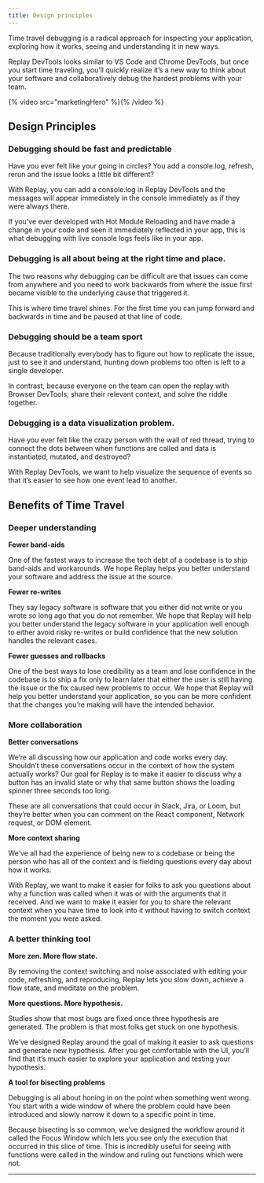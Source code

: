 ```yaml
---
title: Design principles
---
```


Time travel debugging is a radical approach for inspecting your application, exploring how it works, seeing and understanding it in new ways.

Replay DevTools looks similar to VS Code and Chrome DevTools, but once you start time traveling, you’ll quickly realize it’s a new way to think about your software and collaboratively debug the hardest problems with your team.

{% video src="marketingHero" %}{% /video %}

## Design Principles

### Debugging should be fast and predictable

Have you ever felt like your going in circles? You add a console.log, refresh, rerun and the issue looks a little bit different?

With Replay, you can add a console.log in Replay DevTools and the messages will appear immediately in the console immediately as if they were always there.

If you’ve ever developed with Hot Module Reloading and have made a change in your code and seen it immediately reflected in your app, this is what debugging with live console logs feels like in your app.

### Debugging is all about being at the right time and place.

The two reasons why debugging can be difficult are that issues can come from anywhere and you need to work backwards from where the issue first became visible to the underlying cause that triggered it.

This is where time travel shines. For the first time you can jump forward and backwards in time and be paused at that line of code.

### Debugging should be a team sport

Because traditionally everybody has to figure out how to replicate the issue, just to see it and understand, hunting down problems too often is left to a single developer.

In contrast, because everyone on the team can open the replay with Browser DevTools, share their relevant context, and solve the riddle together.

### Debugging is a data visualization problem.

Have you ever felt like the crazy person with the wall of red thread, trying to connect the dots between when functions are called and data is instantiated, mutated, and destroyed?

With Replay DevTools, we want to help visualize the sequence of events so that it’s easier to see how one event lead to another.

## Benefits of Time Travel

### Deeper understanding

**Fewer band-aids**

One of the fastest ways to increase the tech debt of a codebase is to ship band-aids and workarounds. We hope Replay helps you better understand your software and address the issue at the source.

**Fewer re-writes**

They say legacy software is software that you either did not write or you wrote so long ago that you do not remember. We hope that Replay will help you better understand the legacy software in your application well enough to either avoid risky re-writes or build confidence that the new solution handles the relevant cases.

**Fewer guesses and rollbacks**

One of the best ways to lose credibility as a team and lose confidence in the codebase is to ship a fix only to learn later that either the user is still having the issue or the fix caused new problems to occur. We hope that Replay will help you better understand your application, so you can be more confident that the changes you’re making will have the intended behavior.

### More collaboration

**Better conversations**

We’re all discussing how our application and code works every day. Shouldn’t these conversations occur in the context of how the system actually works? Our goal for Replay is to make it easier to discuss why a button has an invalid state or why that same button shows the loading spinner three seconds too long.

These are all conversations that could occur in Slack, Jira, or Loom, but they’re better when you can comment on the React component, Network request, or DOM element.

**More context sharing**

We’ve all had the experience of being new to a codebase or being the person who has all of the context and is fielding questions every day about how it works.

With Replay, we want to make it easier for folks to ask you questions about why a function was called when it was or with the arguments that it received. And we want to make it easier for you to share the relevant context when you have time to look into it without having to switch context the moment you were asked.

### A better thinking tool

**More zen. More flow state.**

By removing the context switching and noise associated with editing your code, refreshing, and reproducing, Replay lets you slow down, achieve a flow state, and meditate on the problem.

**More questions. More hypothesis.**

Studies show that most bugs are fixed once three hypothesis are generated. The problem is that most folks get stuck on one hypothesis.

We’ve designed Replay around the goal of making it easier to ask questions and generate new hypothesis. After you get comfortable with the UI, you’ll find that it’s much easier to explore your application and testing your hypothesis.

**A tool for bisecting problems**

Debugging is all about honing in on the point when something went wrong. You start with a wide window of where the problem could have been introduced and slowly narrow it down to a specific point in time.

Because bisecting is so common, we’ve designed the workflow around it called the Focus Window which lets you see only the execution that occurred in this slice of time. This is incredibly useful for seeing with functions were called in the window and ruling out functions which were not.

---
